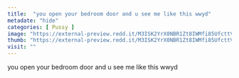 ```yaml
---
title:  "you open your bedroom door and u see me like this wwyd"
metadate: "hide"
categories: [ Pussy ]
image: "https://external-preview.redd.it/M3ISK2YrX0NBR1Zt8IWMfi85UfcttVX5G_685bg9jCA.jpg?auto=webp&s=268d1300a1d282ba1b68d5d7bf35f9e3dc77347d"
thumb: "https://external-preview.redd.it/M3ISK2YrX0NBR1Zt8IWMfi85UfcttVX5G_685bg9jCA.jpg?width=1080&crop=smart&auto=webp&s=c546a8b61da11d2b7faa04bad27d9859d39c59f6"
visit: ""
---
```

you open your bedroom door and u see me like this wwyd
